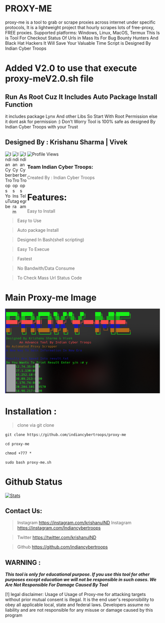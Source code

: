 # PROXY-ME
proxy-me is a tool to grab or scrape proxies across internet under specific protocols,
It is a lightweight project that hourly scrapes lots of free-proxy, 
FREE proxies. Supported platforms: Windows, Linux, MacOS, Termux
This Is is Tool For Checkout Status Of Urls in Mass Its For Bug Bounty Hunters And Black Hat Hackers It Will Save Your Valuable Time  Script is Designed By Indian Cyber Troops

# Added V2.0 to use that execute proxy-meV2.0.sh file

## Run As Root Cuz It Includes Auto Package Install Function
it includes package Lynx And other Libs So Start With Root Permission else it dont ask for permission :) 
Don't Worry Tool is 100% safe as designed By Indian Cyber Troops with your Trust

## Designed By : Krishanu Sharma | Vivek
<p>
 <a href="https://www.youtube.com/c/indiancybertroops">
    <img align="left" alt="Indian Cyber Troops YouTube" width="24px" src="https://cdn.jsdelivr.net/npm/simple-icons@3.2.0/icons/youtube.svg" />
  </a>
    <a href="https://instagram.com/indiancybertroops">
    <img align="left" alt="Indian Cyber Troops Instagram" width="24px" src="https://cdn.jsdelivr.net/npm/simple-icons@3.2.0/icons/instagram.svg" />
  </a>
     <a href="https://t.me/indiancybertroops">
    <img align="left" alt="Indian Cyber Troops Telegram" width="24px" src="https://cdn.jsdelivr.net/npm/simple-icons@3.2.0/icons/telegram.svg" />
  </a>

</p>
   
   ![Profile Views](https://hits.seeyoufarm.com/api/count/incr/badge.svg?url=https://github.com/indiancybertroopsy/&title=Profile%20Views)


### Team Indian Cyber Troops:
>Created By : Indian Cyber Troops

# Features:
>Easy to Install

>Easy to Use

>Auto package Install

>Designed In Bash(shell scripting)

>Easy To Execue

>Fastest 

>No Bandwith/Data Consume

>To Check Mass Url Status Code

# Main Proxy-me Image
![](Screenshot_20220623_175955.png)
# Installation :
> clone via git clone

```
git clone https://github.com/indiancybertroops/proxy-me
```
```
cd proxy-me
```
```
chmod +777 *
```
```
sudo bash proxy-me.sh
```



# Github Status
[![Stats](https://github-stats-alpha.vercel.app/api/?username=indiancybertroops&cc=fff&tc=DF7431&ic=DF7431 "Stats")](https://github.com/indiancybertroops "Stats")<br>

## Contact Us: 


>Instagram
https://instagram.com/krishanuIND
>Instagram
https://instagram.com/Indiancybertroops


>Twitter
https://twitter.com/krishanuIND


>Github
https://github.com/indiancybertroops

## WARNING : 
***This tool is only for educational purpose. If you use this tool for other purposes except education we will not be responsible in such cases. We Are Not Responsible For Damage Caused By Tool***

[!] legal disclaimer: Usage of Usage of Proxy-me for attacking targets without prior mutual consent is illegal. It is the end user's responsibility to obey all applicable local, state and federal laws. Developers assume no liability and are not responsible for any misuse or damage caused by this program
